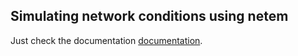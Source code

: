 ## Simulating network conditions using netem
Just check the documentation [documentation](https://wiki.linuxfoundation.org/networking/netem#packet_loss).
